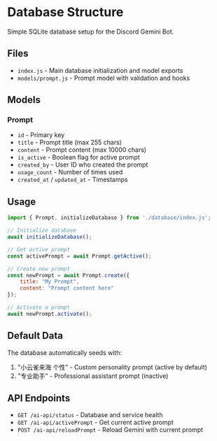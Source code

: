 # Database Structure

Simple SQLite database setup for the Discord Gemini Bot.

## Files

- `index.js` - Main database initialization and model exports
- `models/prompt.js` - Prompt model with validation and hooks

## Models

### Prompt
- `id` - Primary key
- `title` - Prompt title (max 255 chars)
- `content` - Prompt content (max 10000 chars)
- `is_active` - Boolean flag for active prompt
- `created_by` - User ID who created the prompt
- `usage_count` - Number of times used
- `created_at` / `updated_at` - Timestamps

## Usage

```javascript
import { Prompt, initializeDatabase } from './database/index.js';

// Initialize database
await initializeDatabase();

// Get active prompt
const activePrompt = await Prompt.getActive();

// Create new prompt
const newPrompt = await Prompt.create({
    title: "My Prompt",
    content: "Prompt content here"
});

// Activate a prompt
await newPrompt.activate();
```

## Default Data

The database automatically seeds with:
1. "小云雀来海 个性" - Custom personality prompt (active by default)
2. "专业助手" - Professional assistant prompt (inactive)

## API Endpoints

- `GET /ai-api/status` - Database and service health
- `GET /ai-api/activePrompt` - Get current active prompt
- `POST /ai-api/reloadPrompt` - Reload Gemini with current prompt
